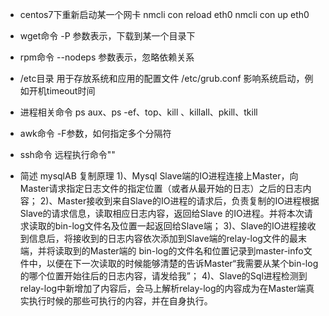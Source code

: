 * centos7下重新启动某一个网卡
  nmcli con reload eth0
  nmcli con up eth0

* wget命令
  -P 参数表示，下载到某一个目录下

* rpm命令
  --nodeps 参数表示，忽略依赖关系

* /etc目录
  用于存放系统和应用的配置文件
  /etc/grub.conf  影响系统启动，例如开机timeout时间

* 进程相关命令
  ps aux、ps -ef、top、kill 、killall、pkill、tkill

* awk命令
  -F参数，如何指定多个分隔符

* ssh命令
  远程执行命令""

* 简述 mysqlAB 复制原理
  1)、Mysql  Slave端的IO进程连接上Master，向Master请求指定日志文件的指定位置（或者从最开始的日志）之后的日志内容； 
  2)、Master接收到来自Slave的IO进程的请求后，负责复制的IO进程根据Slave的请求信息，读取相应日志内容，返回给Slave 的IO进程。并将本次请求读取的bin-log文件名及位置一起返回给Slave端；
  3)、Slave的IO进程接收到信息后，将接收到的日志内容依次添加到Slave端的relay-log文件的最末端，并将读取到的Master端的 bin-log的文件名和位置记录到master-info文件中，以便在下一次读取的时候能够清楚的告诉Master“我需要从某个bin-log的哪个位置开始往后的日志内容，请发给我”； 
  4)、Slave的Sql进程检测到relay-log中新增加了内容后，会马上解析relay-log的内容成为在Master端真实执行时候的那些可执行的内容，并在自身执行。